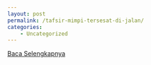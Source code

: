 ```yaml
---
layout: post
permalink: /tafsir-mimpi-tersesat-di-jalan/
categories:
    - Uncategorized
---
```


[Baca Selengkapnya](/05)